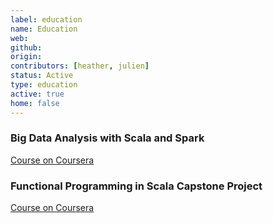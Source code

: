 ```yaml
---
label: education
name: Education
web:
github:
origin:
contributors: [heather, julien]
status: Active
type: education
active: true
home: false
---
```

### Big Data Analysis with Scala and Spark
[Course on Coursera](https://www.coursera.org/learn/scala-spark-big-data)

### Functional Programming in Scala Capstone Project
[Course on Coursera](https://www.coursera.org/learn/scala-capstone)
